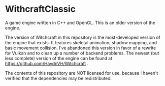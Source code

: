 # WithcraftClassic
A game engine written in C++ and OpenGL.  This is an older version of the engine.

The version of Witchcraft in this repository is the most-developed version of the engine that exists.  It features skeletal animation, shadow mapping, and basic movement collision.  I've abandoned this version in favor of a rewrite for Vulkan and to clean up a number of backend problems.  The newest (but less complete) version of the engine can be found at https://github.com/HaydnVH/Witchcraft .

The contents of this repository are NOT licensed for use, because I haven't verified that the dependencies may be redistributed.
